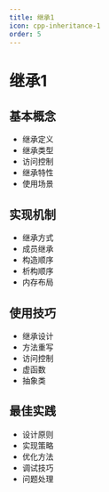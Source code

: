 ```yaml
---
title: 继承1
icon: cpp-inheritance-1
order: 5
---
```


# 继承1

## 基本概念
- 继承定义
- 继承类型
- 访问控制
- 继承特性
- 使用场景

## 实现机制
- 继承方式
- 成员继承
- 构造顺序
- 析构顺序
- 内存布局

## 使用技巧
- 继承设计
- 方法重写
- 访问控制
- 虚函数
- 抽象类

## 最佳实践
- 设计原则
- 实现策略
- 优化方法
- 调试技巧
- 问题处理
